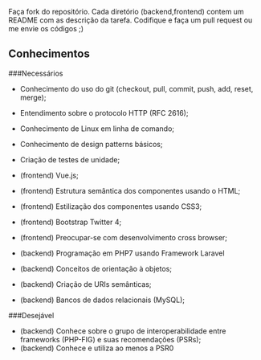 
Faça fork do repositório. Cada diretório (backend,frontend) contem um README com as descrição da tarefa. Codifique e faça um pull request ou me envie os códigos ;)


## Conhecimentos

###Necessários

- Conhecimento do uso do git (checkout, pull, commit, push, add, reset, merge);
- Entendimento sobre o protocolo HTTP (RFC 2616);
- Conhecimento de Linux em linha de comando;
- Conhecimento de design patterns básicos;
- Criação de testes de unidade;

- (frontend) Vue.js;
- (frontend) Estrutura semântica dos componentes usando o HTML;
- (frontend) Estilização dos componentes usando CSS3;
- (frontend) Bootstrap Twitter 4;
- (frontend) Preocupar-se com desenvolvimento cross browser;

- (backend) Programação em PHP7 usando Framework Laravel
- (backend) Conceitos de orientação à objetos;
- (backend) Criação de URIs semânticas;
- (backend) Bancos de dados relacionais (MySQL);

###Desejável

- (backend) Conhece sobre o grupo de interoperabilidade entre frameworks (PHP-FIG) e suas recomendações (PSRs);
- (backend) Conhece e utiliza ao menos a PSR­0